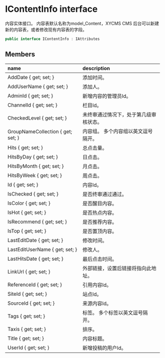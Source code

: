 # IContentInfo interface

内容实体接口。 内容表默认名称为model_Content，XYCMS CMS 后台可以新建新的内容表，或者修改现有内容表的字段。

``` c#
public interface IContentInfo : IAttributes
```

## Members

| name | description |
| :----- | :----- |
|AddDate { get; set; }	|添加时间。|
|AddUserName { get; set; }	|添加人。|
|AdminId { get; set; }	|新增内容的管理员Id。|
|ChannelId { get; set; }	|栏目Id。|
|CheckedLevel { get; set; }	|未终审通过情况下，处于第几级审核状态。|
|GroupNameCollection { get; set; }	|内容组。 多个内容组以英文逗号隔开。|
|Hits { get; set; }	|总点击量。|
|HitsByDay { get; set; }	|日点击。|
|HitsByMonth { get; set; }	|月点击。|
|HitsByWeek { get; set; }	|周点击。|
|Id { get; set; }	|内容Id。|
|IsChecked { get; set; }	|是否终审通过通过。|
|IsColor { get; set; }	|是否醒目内容。|
|IsHot { get; set; }	|是否热点内容。|
|IsRecommend { get; set; }	|是否推荐内容。|
|IsTop { get; set; }	|是否置顶内容。|
|LastEditDate { get; set; }	|修改时间。|
|LastEditUserName { get; set; }	|修改人。|
|LastHitsDate { get; set; }	|最后点击时间。|
|LinkUrl { get; set; }	|外部链接，设置后链接将指向此地址。|
|ReferenceId { get; set; }	|引用内容Id。|
|SiteId { get; set; }	|站点Id。|
|SourceId { get; set; }	|来源内容Id。|
|Tags { get; set; }	|标签。 多个标签以英文逗号隔开。|
|Taxis { get; set; }	|排序。|
|Title { get; set; }	|内容标题。|
|UserId { get; set; }	|新增投稿的用户Id。|

